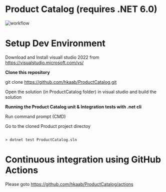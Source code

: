 # Product Catalog  (requires .NET 6.0)

![workflow](https://github.com/hkaabasl/ProductCatalog/actions/workflows/ci.yml/badge.svg)



**Setup Dev Environment**
=========================

Download and Install visuall studio 2022  from https://visualstudio.microsoft.com/vs/

**Clone this repository**

git clone https://github.com/hkaab/ProductCatalog.git

Open the solution (in ProductCatalog folder) in visual studio and build the solution



**Running the Product Catalog unit & Integration tests with .net cli**

Run command prompt (CMD)

Go to the cloned Product project directoy 

````

> dotnet test ProductCatalog.sln

````


**Continuous integration using GitHub Actions**
===============================================

Please goto https://github.com/hkaab/ProductCatalog/actions

